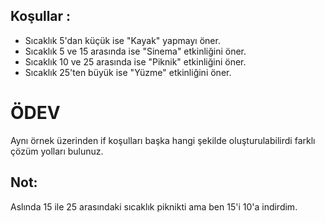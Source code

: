 ## Koşullar :

- Sıcaklık 5'dan küçük ise "Kayak" yapmayı öner.
- Sıcaklık 5 ve 15 arasında ise "Sinema" etkinliğini öner.
- Sıcaklık 10 ve 25 arasında ise "Piknik" etkinliğini öner.
- Sıcaklık 25'ten büyük ise "Yüzme" etkinliğini öner.
#  ÖDEV
Aynı örnek üzerinden if koşulları başka hangi şekilde oluşturulabilirdi farklı çözüm yolları bulunuz.

## Not: 
Aslında 15 ile 25 arasındaki sıcaklık piknikti ama ben 15'i 10'a indirdim.